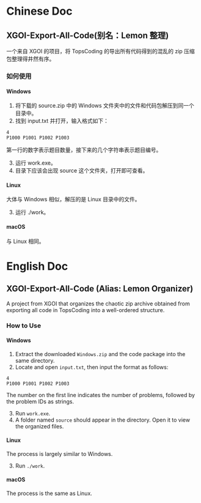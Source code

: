 # Chinese Doc

## XGOI-Export-All-Code(别名：Lemon 整理)

一个来自 XGOI 的项目，将 TopsCoding 的导出所有代码得到的混乱的 zip 压缩包整理得井然有序。

### 如何使用

#### Windows

1. 将下载的 source.zip 中的 Windows 文件夹中的文件和代码包解压到同一个目录中。
2. 找到 input.txt 并打开，输入格式如下：
```
4
P1000 P1001 P1002 P1003
```
第一行的数字表示题目数量，接下来的几个字符串表示题目编号。

3. 运行 work.exe。
4. 目录下应该会出现 source 这个文件夹，打开即可查看。

#### Linux

大体与 Windows 相似，解压的是 Linux 目录中的文件。

3. 运行 ./work。

#### macOS

与 Linux 相同。

# English Doc

## XGOI-Export-All-Code (Alias: Lemon Organizer)

A project from XGOI that organizes the chaotic zip archive obtained from exporting all code in TopsCoding into a well-ordered structure.

### How to Use

#### Windows

1. Extract the downloaded `Windows.zip` and the code package into the same directory.
2. Locate and open `input.txt`, then input the format as follows:
```
4
P1000 P1001 P1002 P1003
```
The number on the first line indicates the number of problems, followed by the problem IDs as strings.

3. Run `work.exe`.
4. A folder named `source` should appear in the directory. Open it to view the organized files.

#### Linux

The process is largely similar to Windows.

3. Run `./work`.

#### macOS

The process is the same as Linux.
